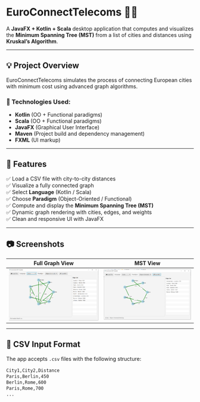 # EuroConnectTelecoms 🚉📡

A **JavaFX + Kotlin + Scala** desktop application that computes and visualizes the **Minimum Spanning Tree (MST)** from a list of cities and distances using **Kruskal’s Algorithm**.

---

## 💡 Project Overview

EuroConnectTelecoms simulates the process of connecting European cities with minimum cost using advanced graph algorithms.

### 🔧 Technologies Used:
- **Kotlin** (OO + Functional paradigms)
- **Scala** (OO + Functional paradigms)
- **JavaFX** (Graphical User Interface)
- **Maven** (Project build and dependency management)
- **FXML** (UI markup)

---

## 📁 Features

✅ Load a CSV file with city-to-city distances  
✅ Visualize a fully connected graph  
✅ Select **Language** (Kotlin / Scala)  
✅ Choose **Paradigm** (Object-Oriented / Functional)  
✅ Compute and display the **Minimum Spanning Tree (MST)**  
✅ Dynamic graph rendering with cities, edges, and weights  
✅ Clean and responsive UI with JavaFX

---

## 📷 Screenshots

| Full Graph View | MST View |
|-----------------|-----------|
| ![Full Graph](Screenshots/BeforeRunningMST.png) | ![MST View](Screenshots/AfterRunningMST.png) |

---

## 📂 CSV Input Format

The app accepts `.csv` files with the following structure:

```csv
City1,City2,Distance
Paris,Berlin,450
Berlin,Rome,600
Paris,Rome,700
...

